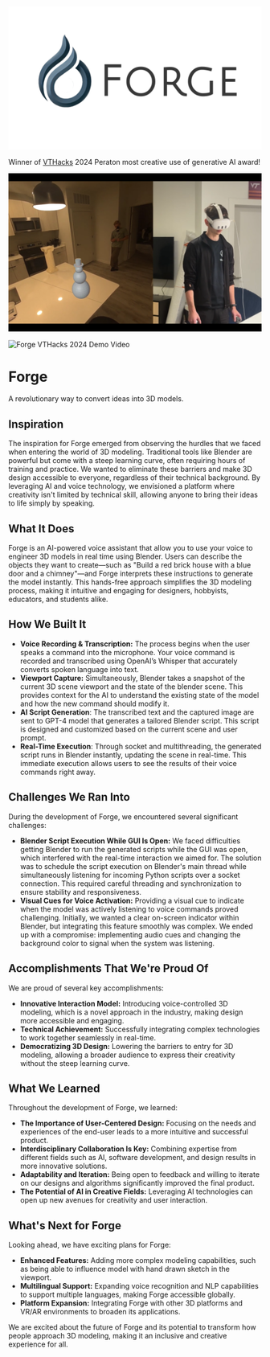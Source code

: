 ![Forge Logo](img/logo.png)

Winner of [VTHacks](https://vthacks.com/) 2024 Peraton most creative use of generative AI award!

[![Forge VTHacks 2024 Demo](img/demo.png)](https://www.youtube.com/watch?v=iutgneYjaZs "Forge VTHacks 2024 Demo")

![Forge VTHacks 2024 Demo Video](https://www.youtube.com/watch?v=iutgneYjaZs)

# Forge

A revolutionary way to convert ideas into 3D models.

## Inspiration

The inspiration for Forge emerged from observing the hurdles that we faced when entering the world of 3D modeling. Traditional tools like Blender are powerful but come with a steep learning curve, often requiring hours of training and practice. We wanted to eliminate these barriers and make 3D design accessible to everyone, regardless of their technical background. By leveraging AI and voice technology, we envisioned a platform where creativity isn't limited by technical skill, allowing anyone to bring their ideas to life simply by speaking.

## What It Does

Forge is an AI-powered voice assistant that allow you to use your voice to engineer 3D models in real time using Blender. Users can describe the objects they want to create—such as "Build a red brick house with a blue door and a chimney"—and Forge interprets these instructions to generate the model instantly. This hands-free approach simplifies the 3D modeling process, making it intuitive and engaging for designers, hobbyists, educators, and students alike.

## How We Built It

- **Voice Recording & Transcription:** The process begins when the user speaks a command into the microphone. Your voice command is recorded and transcribed using OpenAI’s Whisper that accurately converts spoken language into text.
- **Viewport Capture:** Simultaneously, Blender takes a snapshot of the current 3D scene viewport and the state of the blender scene. This provides context for the AI to understand the existing state of the model and how the new command should modify it.
- **AI Script Generation**: The transcribed text and the captured image are sent to GPT-4 model that generates a tailored Blender script. This script is designed and customized based on the current scene and user prompt.
- **Real-Time Execution**: Through socket and multithreading, the generated script runs in Blender instantly, updating the scene in real-time. This immediate execution allows users to see the results of their voice commands right away.

## Challenges We Ran Into

During the development of Forge, we encountered several significant challenges:

- **Blender Script Execution While GUI Is Open:** We faced difficulties getting Blender to run the generated scripts while the GUI was open, which interfered with the real-time interaction we aimed for. The solution was to schedule the script execution on Blender's main thread while simultaneously listening for incoming Python scripts over a socket connection. This required careful threading and synchronization to ensure stability and responsiveness.
- **Visual Cues for Voice Activation:** Providing a visual cue to indicate when the model was actively listening to voice commands proved challenging. Initially, we wanted a clear on-screen indicator within Blender, but integrating this feature smoothly was complex. We ended up with a compromise: implementing audio cues and changing the background color to signal when the system was listening.

## Accomplishments That We're Proud Of

We are proud of several key accomplishments:

- **Innovative Interaction Model:** Introducing voice-controlled 3D modeling, which is a novel approach in the industry, making design more accessible and engaging.
- **Technical Achievement:** Successfully integrating complex technologies to work together seamlessly in real-time.
- **Democratizing 3D Design:** Lowering the barriers to entry for 3D modeling, allowing a broader audience to express their creativity without the steep learning curve.

## What We Learned

Throughout the development of Forge, we learned:

- **The Importance of User-Centered Design:** Focusing on the needs and experiences of the end-user leads to a more intuitive and successful product.
- **Interdisciplinary Collaboration Is Key:** Combining expertise from different fields such as AI, software development, and design results in more innovative solutions.
- **Adaptability and Iteration:** Being open to feedback and willing to iterate on our designs and algorithms significantly improved the final product.
- **The Potential of AI in Creative Fields:** Leveraging AI technologies can open up new avenues for creativity and user interaction.

## What's Next for Forge

Looking ahead, we have exciting plans for Forge:

- **Enhanced Features:** Adding more complex modeling capabilities, such as being able to influence model with hand drawn sketch in the viewport.
- **Multilingual Support:** Expanding voice recognition and NLP capabilities to support multiple languages, making Forge accessible globally.
- **Platform Expansion:** Integrating Forge with other 3D platforms and VR/AR environments to broaden its applications.

We are excited about the future of Forge and its potential to transform how people approach 3D modeling, making it an inclusive and creative experience for all.
